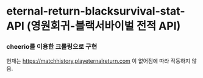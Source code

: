 # eternal-return-blacksurvival-stat-API (영원회귀-블랙서바이벌 전적 API)
### cheerio를 이용한 크롤링으로 구현
현재는 https://matchhistory.playeternalreturn.com 이 없어짐에 따라 작동하지 않음.
